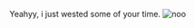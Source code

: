 Yeahyy, i just wested some of your time.
![noo](https://media.giphy.com/media/l49JCSwMXyxHnYJws/giphy.gif)